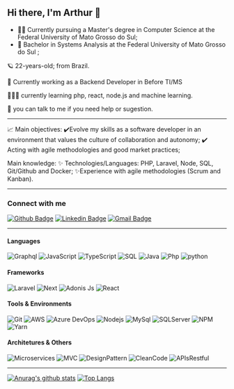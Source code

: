 ## Hi there, I'm Arthur 👋

* 👨‍🏫 Currently pursuing a Master's degree in Computer Science at the Federal University of Mato Grosso do Sul;
* 📘 Bachelor in Systems Analysis at the Federal University of Mato Grosso do Sul ;

🪐 22-years-old; from Brazil.

🦾 Currently working as a Backend Developer in Before TI/MS

👩🏻‍💻 currently learning php, react, node.js and machine learning.

💬 you can talk to me if you need help or sugestion.

---

📈 Main objectives:
✔️Evolve my skills as a software developer in an environment that values the culture of collaboration and autonomy;
✔️ Acting with agile methodologies and good market practices;

Main knowledge:
✨ Technologies/Languages: PHP, Laravel, Node, SQL, Git/Github and Docker;
✨Experience with agile methodologies (Scrum and Kanban).

---

### Connect with me
[![Github Badge](https://img.shields.io/badge/-Github-000?logo=Github&logoColor=white&link=https://github.com/arthurramires)](https://github.com/arthurramires)
[![Linkedin Badge](https://img.shields.io/badge/-LinkedIn-blue?logo=Linkedin&logoColor=white&link=https://www.linkedin.com/in/arthur-ramires-rodrigues-neto-9687a1193/)](https://www.linkedin.com/in/arthur-ramires-rodrigues-neto-9687a1193/)
[![Gmail Badge](https://img.shields.io/badge/-Gmail-c14438?logo=Gmail&logoColor=white&link=mailto:arthurrnbueno@gmail.com)](mailto:arthurrnbueno@gmail.com)


---

#### Languages
![Graphql](https://img.shields.io/badge/GraphQL-E10098.svg?logo=GraphQL)
![JavaScript](https://img.shields.io/badge/JavaScript-black.svg?logo=javascript)
![TypeScript](https://img.shields.io/badge/TypeScript-007ACC.svg?logo=typescript)
![SQL](https://img.shields.io/badge/SQL-gray.svg)
![Java](https://img.shields.io/badge/Java-007396.svg?logo=java)
![Php](https://img.shields.io/badge/PHP-777BB4.svg?logo=PHP)
![python](https://img.shields.io/badge/Python-64BAFF.svg?logo=Python)

#### Frameworks
![Laravel](https://img.shields.io/badge/Laravel-FF2D20.svg?logo=laravel)
![Next](https://img.shields.io/badge/Next.js-000000.svg?logo=next.js)
![Adonis Js](https://img.shields.io/badge/Adonis.js-220052.svg?logo=AdonisJS)
![React](https://img.shields.io/badge/React-61DAFB.svg?logo=react)

#### Tools & Environments
![Git](https://img.shields.io/badge/Git-F05032.svg?logo=git&logoColor=white)
![AWS](https://img.shields.io/badge/AWS-232F3E.svg?logo=amazon-aws)
![Azure DevOps](https://img.shields.io/badge/Azure%20DevOps-0078D7.svg?logo=azuredevops)
![Nodejs](https://img.shields.io/badge/NodeJs-339933.svg?logo=node.js&logoColor=white)
![MySql](https://img.shields.io/badge/MySQL-4479A1.svg?logo=mysql&logoColor=white)
![SQLServer](https://img.shields.io/badge/Microsoft%20SQL%20Server-CC2927.svg?logo=microsoft-sql-server)
![NPM](https://img.shields.io/badge/NPM-CB3837.svg?logo=npm)
![Yarn](https://img.shields.io/badge/Yarn-2C8EBB.svg?logo=yarn&logoColor=white)

#### Architetures & Others
![Microservices](https://img.shields.io/badge/Microservices-gray.svg)
![MVC](https://img.shields.io/badge/MVC-gray.svg)
![DesignPattern](https://img.shields.io/badge/Design%20Pattern-gray.svg)
![CleanCode](https://img.shields.io/badge/Clean%20Code-gray.svg)
![APIsRestful](https://img.shields.io/badge/APIs%20Restful-gray.svg)

---

[![Anurag's github stats](https://github-readme-stats.vercel.app/api?username=arthurramires&count_private=true)](https://github.com/anuraghazra/github-readme-stats)
[![Top Langs](https://github-readme-stats.vercel.app/api/top-langs/?username=arthurramires)](https://github.com/anuraghazra/github-readme-stats)

